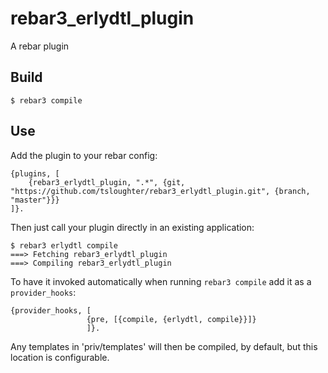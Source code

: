 rebar3_erlydtl_plugin
=====

A rebar plugin

Build
-----

    $ rebar3 compile

Use
---

Add the plugin to your rebar config:

    {plugins, [
        {rebar3_erlydtl_plugin, ".*", {git, "https://github.com/tsloughter/rebar3_erlydtl_plugin.git", {branch, "master"}}}
    ]}.

Then just call your plugin directly in an existing application:


    $ rebar3 erlydtl compile
    ===> Fetching rebar3_erlydtl_plugin
    ===> Compiling rebar3_erlydtl_plugin

To have it invoked automatically when running `rebar3 compile` add it as a `provider_hooks`:

```
{provider_hooks, [
                 {pre, [{compile, {erlydtl, compile}}]}
                 ]}.
```

Any templates in 'priv/templates' will then be compiled, by default, but this location is configurable.

